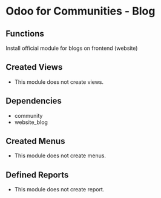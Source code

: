 # Odoo for Communities - Blog #


## Functions ##
Install official module for blogs on frontend (website)

## Created Views ##
- This module does not create views.

## Dependencies ##
- community
- website_blog
	
## Created Menus ##
- This module does not create menus.

## Defined Reports ##
- This module does not create report.